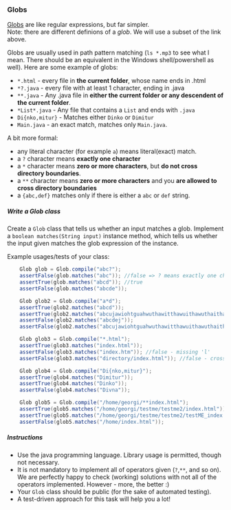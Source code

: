### Globs 
[Globs](http://docs.oracle.com/javase/tutorial/essential/io/fileOps.html#glob) are like regular expressions, but far simpler.  
Note: there are different definions of a *glob*. We will use a subset of the link above.

Globs are usually used in path pattern matching (`ls *.mp3` to see what I mean. There should be an equivalent in the Windows shell/powershell as well).
Here are some example of globs:
- `*.html` - every file in **the current folder**, whose name ends in .html
- `*?.java` - every file with at least 1 character, ending in .java
- `**.java` - Any .java file in **either the current folder or any descendent of the current folder**.
- `*List*.java` - Any file that contains a `List` and ends with `.java`
- `Di{nko,mitur}` - Matches either `Dinko` or `Dimitur`
- `Main.java` - an exact match, matches only `Main.java`.

A bit more formal:
- any literal character (for example `a`) means literal(exact) match.
- a `?` character means **exactly one character**
- a `*` character means **zero or more characters**, but **do not cross directory boundaries**.
- a `**` character means **zero or more characters** and you **are allowed to cross directory boundaries**
- a `{abc,def}` matches only if there is either a `abc` or `def` string.


##### Write a Glob class
Create a `Glob` class that tells us whether an input matches a glob.
Implement a `boolean matches(String input)` instance method, which tells us whether the input given matches the glob expression of the instance.

Example usages/tests of your class:
```java
	Glob glob = Glob.compile("abc?");
	assertFalse(glob.matches("abc")); //false => ? means exactly one character
	assertTrue(glob.matches("abcd")); //true
	assertFalse(glob.matches("abcde"));
```

```java
	Glob glob2 = Glob.compile("a*d");
	assertTrue(glob2.matches("abcd"));
	assertTrue(glob2.matches("abcujawiohtguahwuthawitthawuithawuthaithawtawutd"));
	assertFalse(glob2.matches("abcdej"));
	assertFalse(glob2.matches("abcujawiohtguahwuthawitthawuithawuthaithawtawutd1"));
```

```java
	Glob glob3 = Glob.compile("*.html");
	assertTrue(glob3.matches("index.html"));
	assertFalse(glob3.matches("index.htm")); //false - missing 'l'
	assertFalse(glob3.matches("directory/index.html")); //false - crossing directory boundaries
```
```java
	Glob glob4 = Glob.compile("Di{nko,mitur}");
	assertTrue(glob4.matches("Dimitur"));
	assertTrue(glob4.matches("Dinko"));
	assertFalse(glob4.matches("Divna"));
```
```java
	Glob glob5 = Glob.compile("/home/georgi/**index.html");
	assertTrue(glob5.matches("/home/georgi/testme/testme2/index.html"));
	assertTrue(glob5.matches("/home/georgi/testme/testme2/testME_index.html"));
	assertFalse(glob5.matches("/home/index.html"));
```


##### Instructions
- Use the java programming language. Library usage is permitted, though not necessary.
- It is not mandatory to implement all of operators given (`?`,`**`, and so on). We are perfectly happy to check (working) solutions with not all of the operators implemented. However -  more, the better :)
- Your `Glob` class should be public (for the sake of automated testing).
- A test-driven approach for this task will help you a lot!
